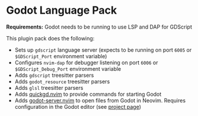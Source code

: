 # Godot Language Pack

**Requirements:** Godot needs to be running to use LSP and DAP for GDScript

This plugin pack does the following:

- Sets up `gdscript` language server (expects to be running on port `6005` or `$GDScript_Port` environment variable)
- Configures `nvim-dap` for debugger listening on port `6006` or `$GDScript_Debug_Port` environment variable
- Adds `gdscript` treesitter parsers
- Adds `godot_resource` treesitter parsers
- Adds `glsl` treesitter parsers
- Adds [quickgd.nvim](https://github.com/QuickGD/quickgd.nvim) to provide commands for starting Godot
- Adds [godot-server.nvim](https://github.com/Cretezy/godot-server.nvim) to open files from Godot in Neovim. Requires configuration in the Godot editor (see [project page](https://github.com/Cretezy/godot-server.nvim))
